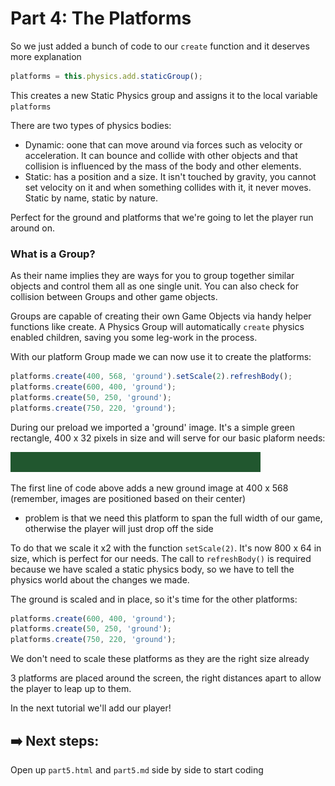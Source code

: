 # Part 4: The Platforms

So we just added a bunch of code to our `create` function and it deserves more explanation

```js
platforms = this.physics.add.staticGroup();
```
This creates a new Static Physics group and assigns it to the local variable `platforms`

There are two types of physics bodies:
- Dynamic: oone that can move around via forces such as velocity or acceleration. It can bounce and collide with other objects and that collision is influenced by the mass of the body and other elements.
- Static: has a position and a size. It isn't touched by gravity, you cannot set velocity on it and when something collides with it, it never moves. Static by name, static by nature.

Perfect for the ground and platforms that we're going to let the player run around on.

### What is a Group?
As their name implies they are ways for you to group together similar objects and control them all as one single unit. You can also check for collision between Groups and other game objects. 

Groups are capable of creating their own Game Objects via handy helper functions like create. A Physics Group will automatically `create` physics enabled children, saving you some leg-work in the process.

With our platform Group made we can now use it to create the platforms:

```js
platforms.create(400, 568, 'ground').setScale(2).refreshBody();
platforms.create(600, 400, 'ground');
platforms.create(50, 250, 'ground');
platforms.create(750, 220, 'ground');
```
During our preload we imported a 'ground' image. It's a simple green rectangle, 400 x 32 pixels in size and will serve for our basic plaform needs:

![part 4 ground image example](assets/platform.png)

The first line of code above adds a new ground image at 400 x 568 (remember, images are positioned based on their center) 
-  problem is that we need this platform to span the full width of our game, otherwise the player will just drop off the side

To do that we scale it x2 with the function `setScale(2)`. It's now 800 x 64 in size, which is perfect for our needs. The call to `refreshBody()` is required because we have scaled a static physics body, so we have to tell the physics world about the changes we made.

The ground is scaled and in place, so it's time for the other platforms:

```js
platforms.create(600, 400, 'ground');
platforms.create(50, 250, 'ground');
platforms.create(750, 220, 'ground');
```

We don't need to scale these platforms as they are the right size already

3 platforms are placed around the screen, the right distances apart to allow the player to leap up to them.

In the next tutorial we'll add our player!

## ➡️ Next steps:
Open up `part5.html` and `part5.md` side by side to start coding



